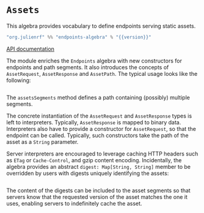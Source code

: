 # `Assets`

This algebra provides vocabulary to define endpoints serving static assets.

~~~ scala expandVars=true
"org.julienrf" %% "endpoints-algebra" % "{{version}}"
~~~

[API documentation](api:endpoints.algebra.Assets)

The module enriches the `Endpoints` algebra with new constructors for endpoints and
path segments. It also introduces the concepts of `AssetRequest`, `AssetResponse`
and `AssetPath`. The typical usage looks like the following:

~~~ scala src=../../../../../algebras/algebra/src/test/scala/endpoints/algebra/AssetsDocs.scala#assets-endpoint
~~~

The `assetsSegments` method defines a path containing (possibly) multiple segments.

The concrete instantiation of the `AssetRequest` and `AssetResponse` types is left to
interpreters. Typically, `AssetResponse` is mapped to binary data. Interpreters also
have to provide a constructor for `AssetRequest`, so that the endpoint can be called.
Typically, such constructors take the path of the asset as a `String` parameter.

Server interpreters are encouraged to leverage caching HTTP headers such as `ETag`
or `Cache-Control`, and gzip content encoding. Incidentally, the algebra provides
an abstract `digest: Map[String, String]` member to be overridden by users with
digests uniquely identifying the assets:

~~~ scala src=../../../../../algebras/algebra/src/test/scala/endpoints/algebra/AssetsDocs.scala#digests
~~~

The content of the digests can be included to the asset segments so that servers
know that the requested version of the asset matches the one it uses, enabling servers
to indefinitely cache the asset.
